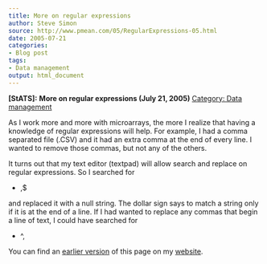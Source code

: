 ```yaml
---
title: More on regular expressions
author: Steve Simon
source: http://www.pmean.com/05/RegularExpressions-05.html
date: 2005-07-21
categories:
- Blog post
tags:
- Data management
output: html_document
---
```

**[StATS]:** **More on regular expressions (July 21,
2005)** [Category: Data management](../category/DataManagement.html)

As I work more and more with microarrays, the more I realize that having
a knowledge of regular expressions will help. For example, I had a comma
separated file (.CSV) and it had an extra comma at the end of every
line. I wanted to remove those commas, but not any of the others.

It turns out that my text editor (textpad) will allow search and replace
on regular expressions. So I searched for

-   ,\$

and replaced it with a null string. The dollar sign says to match a
string only if it is at the end of a line. If I had wanted to replace
any commas that begin a line of text, I could have searched for

-   \^,

You can find an [earlier version][sim1] of this page on my [website][sim2].

[sim1]: http://www.pmean.com/05/RegularExpressions.html
[sim2]: http://www.pmean.com